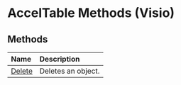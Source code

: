 
# AccelTable Methods (Visio)

## Methods



|**Name**|**Description**|
|:-----|:-----|
|[Delete](737d0877-5937-35b7-6163-79f50b2f8fa8.md)|Deletes an object.|
